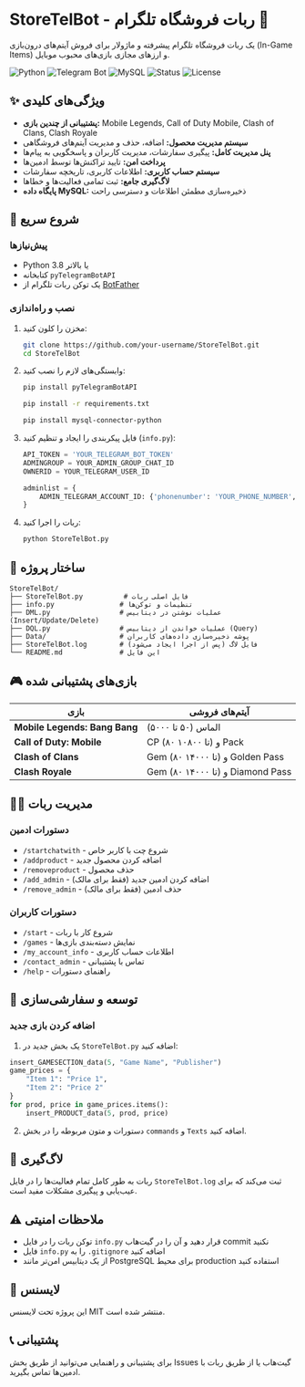 
# StoreTelBot - ربات فروشگاه تلگرام 🤖

یک ربات فروشگاه تلگرام پیشرفته و ماژولار برای فروش آیتم‌های درون‌بازی (In-Game Items) و ارزهای مجازی بازی‌های محبوب موبایل.

![Python](https://img.shields.io/badge/Python-3.8%2B-blue)
![Telegram Bot](https://img.shields.io/badge/Telegram-Bot_API-green)
![MySQL](https://img.shields.io/badge/Database-MySQL-lightgrey)
![Status](https://img.shields.io/badge/Status-Active-brightgreen)
![License](https://img.shields.io/badge/License-MIT-blue)

## ✨ ویژگی‌های کلیدی

*   **پشتیبانی از چندین بازی:** Mobile Legends, Call of Duty Mobile, Clash of Clans, Clash Royale
*   **سیستم مدیریت محصول:** اضافه، حذف و مدیریت آیتم‌های فروشگاهی
*   **پنل مدیریت کامل:** پیگیری سفارشات، مدیریت کاربران و پاسخگویی به پیام‌ها
*   **پرداخت امن:** تایید تراکنش‌ها توسط ادمین‌ها
*   **سیستم حساب کاربری:** اطلاعات کاربری، تاریخچه سفارشات
*   **لاگ‌گیری جامع:** ثبت تمامی فعالیت‌ها و خطاها
*   **پایگاه داده MySQL:** ذخیره‌سازی مطمئن اطلاعات و دسترسی راحت

## 🚀 شروع سریع

### پیش‌نیازها

*   Python 3.8 یا بالاتر
*   کتابخانه `pyTelegramBotAPI`
*   یک توکن ربات تلگرام از [BotFather](https://t.me/BotFather)

### نصب و راه‌اندازی

1.  مخزن را کلون کنید:
    ```bash
    git clone https://github.com/your-username/StoreTelBot.git
    cd StoreTelBot
    ```

2.  وابستگی‌های لازم را نصب کنید:
    ```bash
    pip install pyTelegramBotAPI
    ```
    ```bash
    pip install -r requirements.txt
    ```
    ```bash
    pip install mysql-connector-python
    ```


3.  فایل پیکربندی را ایجاد و تنظیم کنید (`info.py`):
    ```python
    API_TOKEN = 'YOUR_TELEGRAM_BOT_TOKEN'
    ADMINGROUP = YOUR_ADMIN_GROUP_CHAT_ID
    OWNERID = YOUR_TELEGRAM_USER_ID

    adminlist = {
        ADMIN_TELEGRAM_ACCOUNT_ID: {'phonenumber': 'YOUR_PHONE_NUMBER', 'acceptedorders': 0}
    }

    ```

4.  ربات را اجرا کنید:
    ```bash
    python StoreTelBot.py
    ```

## 📖 ساختار پروژه

```
StoreTelBot/
├── StoreTelBot.py          # فایل اصلی ربات
├── info.py                # تنظیمات و توکن‌ها
├── DML.py                 # عملیات نوشتن در دیتابیس (Insert/Update/Delete)
├── DQL.py                 # عملیات خواندن از دیتابیس (Query)
├── Data/                  # پوشه ذخیره‌سازی داده‌های کاربران
├── StoreTelBot.log        # فایل لاگ (پس از اجرا ایجاد می‌شود)
└── README.md              # این فایل
```

## 🎮 بازی‌های پشتیبانی شده

| بازی | آیتم‌های فروشی |
|------|----------------|
| **Mobile Legends: Bang Bang** | الماس (۵۰ تا ۵۰۰۰) |
| **Call of Duty: Mobile** | CP (۸۰ تا ۱۰۸۰۰) و Pack |
| **Clash of Clans** | Gem (۸۰ تا ۱۴۰۰۰) و Golden Pass |
| **Clash Royale** | Gem (۸۰ تا ۱۴۰۰۰) و Diamond Pass |

## 👨‍💼 مدیریت ربات

### دستورات ادمین

*   `/startchatwith` - شروع چت با کاربر خاص
*   `/addproduct` - اضافه کردن محصول جدید
*   `/removeproduct` - حذف محصول
*   `/add_admin` - اضافه کردن ادمین جدید (فقط برای مالک)
*   `/remove_admin` - حذف ادمین (فقط برای مالک)

### دستورات کاربران

*   `/start` - شروع کار با ربات
*   `/games` - نمایش دسته‌بندی بازی‌ها
*   `/my_account_info` - اطلاعات حساب کاربری
*   `/contact_admin` - تماس با پشتیبانی
*   `/help` - راهنمای دستورات

## 🔧 توسعه و سفارشی‌سازی

### اضافه کردن بازی جدید

1. یک بخش جدید در `StoreTelBot.py` اضافه کنید:
```python
insert_GAMESECTION_data(5, "Game Name", "Publisher")
game_prices = {
    "Item 1": "Price 1",
    "Item 2": "Price 2"
}
for prod, price in game_prices.items():
    insert_PRODUCT_data(5, prod, price)
```

2. دستورات و متون مربوطه را در بخش `commands` و `Texts` اضافه کنید.

## 📝 لاگ‌گیری

ربات به طور کامل تمام فعالیت‌ها را در فایل `StoreTelBot.log` ثبت می‌کند که برای عیب‌یابی و پیگیری مشکلات مفید است.

## ⚠️ ملاحظات امنیتی

- توکن ربات را در فایل `info.py` قرار دهید و آن را در گیت‌هاب commit نکنید
- فایل `info.py` را به `.gitignore` اضافه کنید
- از یک دیتابیس امن‌تر مانند PostgreSQL برای محیط production استفاده کنید

## 📄 لایسنس

این پروژه تحت لایسنس MIT منتشر شده است.

## 📞 پشتیبانی

برای پشتیبانی و راهنمایی می‌توانید از طریق بخش Issues گیت‌هاب یا از طریق ربات با ادمین‌ها تماس بگیرید.

